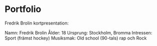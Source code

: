 # Portfolio

Fredrik Brolin kortpresentation:

Namn: Fredrik Brolin
Ålder: 18
Ursprung: Stockholm, Bromma
Intressen: Sport (främst hockey)
Musiksmak: Old school (90-tals) rap och Rock

